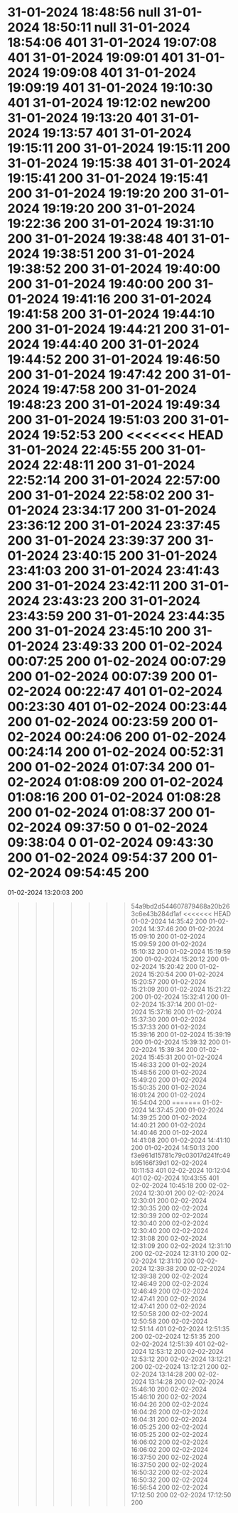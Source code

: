 31-01-2024 18:48:56		null
31-01-2024 18:50:11		null
31-01-2024 18:54:06		401
31-01-2024 19:07:08		401
31-01-2024 19:09:01		401
31-01-2024 19:09:08		401
31-01-2024 19:09:19		401
31-01-2024 19:10:30		401
31-01-2024 19:12:02		new200
31-01-2024 19:13:20		401
31-01-2024 19:13:57		401
31-01-2024 19:15:11		200
31-01-2024 19:15:11		200
31-01-2024 19:15:38		401
31-01-2024 19:15:41		200
31-01-2024 19:15:41		200
31-01-2024 19:19:20		200
31-01-2024 19:19:20		200
31-01-2024 19:22:36		200
31-01-2024 19:31:10		200
31-01-2024 19:38:48		401
31-01-2024 19:38:51		200
31-01-2024 19:38:52		200
31-01-2024 19:40:00		200
31-01-2024 19:40:00		200
31-01-2024 19:41:16		200
31-01-2024 19:41:58		200
31-01-2024 19:44:10		200
31-01-2024 19:44:21		200
31-01-2024 19:44:40		200
31-01-2024 19:44:52		200
31-01-2024 19:46:50		200
31-01-2024 19:47:42		200
31-01-2024 19:47:58		200
31-01-2024 19:48:23		200
31-01-2024 19:49:34		200
31-01-2024 19:51:03		200
31-01-2024 19:52:53		200
<<<<<<< HEAD
31-01-2024 22:45:55		200
31-01-2024 22:48:11		200
31-01-2024 22:52:14		200
31-01-2024 22:57:00		200
31-01-2024 22:58:02		200
31-01-2024 23:34:17		200
31-01-2024 23:36:12		200
31-01-2024 23:37:45		200
31-01-2024 23:39:37		200
31-01-2024 23:40:15		200
31-01-2024 23:41:03		200
31-01-2024 23:41:43		200
31-01-2024 23:42:11		200
31-01-2024 23:43:23		200
31-01-2024 23:43:59		200
31-01-2024 23:44:35		200
31-01-2024 23:45:10		200
31-01-2024 23:49:33		200
01-02-2024 00:07:25		200
01-02-2024 00:07:29		200
01-02-2024 00:07:39		200
01-02-2024 00:22:47		401
01-02-2024 00:23:30		401
01-02-2024 00:23:44		200
01-02-2024 00:23:59		200
01-02-2024 00:24:06		200
01-02-2024 00:24:14		200
01-02-2024 00:52:31		200
01-02-2024 01:07:34		200
01-02-2024 01:08:09		200
01-02-2024 01:08:16		200
01-02-2024 01:08:28		200
01-02-2024 01:08:37		200
01-02-2024 09:37:50		0
01-02-2024 09:38:04		0
01-02-2024 09:43:30		200
01-02-2024 09:54:37		200
01-02-2024 09:54:45		200
=======
01-02-2024 13:20:03		200
>>>>>>> 54a9bd2d544607879468a20b263c6e43b284d1af
<<<<<<< HEAD
01-02-2024 14:35:42		200
01-02-2024 14:37:46		200
01-02-2024 15:09:10		200
01-02-2024 15:09:59		200
01-02-2024 15:10:32		200
01-02-2024 15:19:59		200
01-02-2024 15:20:12		200
01-02-2024 15:20:42		200
01-02-2024 15:20:54		200
01-02-2024 15:20:57		200
01-02-2024 15:21:09		200
01-02-2024 15:21:22		200
01-02-2024 15:32:41		200
01-02-2024 15:37:14		200
01-02-2024 15:37:16		200
01-02-2024 15:37:30		200
01-02-2024 15:37:33		200
01-02-2024 15:39:16		200
01-02-2024 15:39:19		200
01-02-2024 15:39:32		200
01-02-2024 15:39:34		200
01-02-2024 15:45:31		200
01-02-2024 15:46:33		200
01-02-2024 15:48:56		200
01-02-2024 15:49:20		200
01-02-2024 15:50:35		200
01-02-2024 16:01:24		200
01-02-2024 16:54:04		200
=======
01-02-2024 14:37:45		200
01-02-2024 14:39:25		200
01-02-2024 14:40:21		200
01-02-2024 14:40:46		200
01-02-2024 14:41:08		200
01-02-2024 14:41:10		200
01-02-2024 14:50:13		200
>>>>>>> f3e961d15781c79c03017d241fc49b95166f39d1
02-02-2024 10:11:53		401
02-02-2024 10:12:04		401
02-02-2024 10:43:55		401
02-02-2024 10:45:18		200
02-02-2024 12:30:01		200
02-02-2024 12:30:01		200
02-02-2024 12:30:35		200
02-02-2024 12:30:39		200
02-02-2024 12:30:40		200
02-02-2024 12:30:40		200
02-02-2024 12:31:08		200
02-02-2024 12:31:09		200
02-02-2024 12:31:10		200
02-02-2024 12:31:10		200
02-02-2024 12:31:10		200
02-02-2024 12:39:38		200
02-02-2024 12:39:38		200
02-02-2024 12:46:49		200
02-02-2024 12:46:49		200
02-02-2024 12:47:41		200
02-02-2024 12:47:41		200
02-02-2024 12:50:58		200
02-02-2024 12:50:58		200
02-02-2024 12:51:14		401
02-02-2024 12:51:35		200
02-02-2024 12:51:35		200
02-02-2024 12:51:39		401
02-02-2024 12:53:12		200
02-02-2024 12:53:12		200
02-02-2024 13:12:21		200
02-02-2024 13:12:21		200
02-02-2024 13:14:28		200
02-02-2024 13:14:28		200
02-02-2024 15:46:10		200
02-02-2024 15:46:10		200
02-02-2024 16:04:26		200
02-02-2024 16:04:26		200
02-02-2024 16:04:31		200
02-02-2024 16:05:25		200
02-02-2024 16:05:25		200
02-02-2024 16:06:02		200
02-02-2024 16:06:02		200
02-02-2024 16:37:50		200
02-02-2024 16:37:50		200
02-02-2024 16:50:32		200
02-02-2024 16:50:32		200
02-02-2024 16:56:54		200
02-02-2024 17:12:50		200
02-02-2024 17:12:50		200
